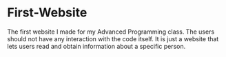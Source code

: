 # First-Website
The first website I made for my Advanced Programming class.
The users should not have any interaction with the code itself.
It is just a website that lets users read and obtain information about a specific person.
